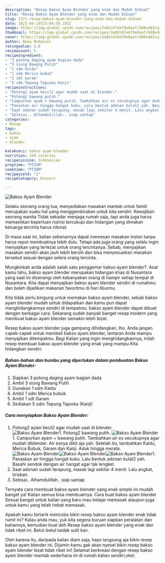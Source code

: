 ```yaml
---
description: "Resep Bakso Ayam Blender yang enak dan Mudah Dibuat"
title: "Resep Bakso Ayam Blender yang enak dan Mudah Dibuat"
slug: 1171-resep-bakso-ayam-blender-yang-enak-dan-mudah-dibuat
date: 2021-04-19T23:04:59.191Z
image: https://img-global.cpcdn.com/recipes/2e82c67ebf9e0aaf/680x482cq70/bakso-ayam-blender-foto-resep-utama.jpg
thumbnail: https://img-global.cpcdn.com/recipes/2e82c67ebf9e0aaf/680x482cq70/bakso-ayam-blender-foto-resep-utama.jpg
cover: https://img-global.cpcdn.com/recipes/2e82c67ebf9e0aaf/680x482cq70/bakso-ayam-blender-foto-resep-utama.jpg
author: Rena McDaniel
ratingvalue: 3.8
reviewcount: 5
recipeingredient:
- "3 potong daging ayam bagian dada"
- "3 siung Bawang Putih"
- "1 sdm Kaldu"
- "1 sdm Merica bubuk"
- "1 sdt Garam"
- "5 sdm Tepung Tapioka Kanji"
recipeinstructions:
- "Potong2 ayam kecil2 agar mudah saat di blender."
- "Potong2 bawang putih."
- "Campurkan ayam + bawang putih. Tambahkan air es secukupnya agar mudah diblender. Air esnya dikit aja yah. Setelah itu, tambahkan Kaldu, Merica Bubuk, Garam dan Kanji. Aduk hingga merata."
- "Panaskan air hingga hangat kuku. Lalu bentuk adonan bulat2 yah. Basahi sendok dengan air hangat agar tak lengket."
- "Saat adonan sudah terapung, masak lagi sekitar 4 menit. Lalu angkat, tiriskan."
- "Selesai.. Alhamdulillah.. siap santap"
categories:
- Resep
tags:
- bakso
- ayam
- blender

katakunci: bakso ayam blender 
nutrition: 150 calories
recipecuisine: Indonesian
preptime: "PT25M"
cooktime: "PT38M"
recipeyield: "1"
recipecategory: Dessert

---
```



![Bakso Ayam Blender](https://img-global.cpcdn.com/recipes/2e82c67ebf9e0aaf/680x482cq70/bakso-ayam-blender-foto-resep-utama.jpg)

Selaku seorang orang tua, menyediakan masakan mantab untuk famili merupakan suatu hal yang menggembirakan untuk kita sendiri. Kewajiban seorang  wanita Tidak sekadar menjaga rumah saja, tapi anda juga harus memastikan keperluan nutrisi tercukupi dan hidangan yang dimakan keluarga tercinta harus nikmat.

Di masa  saat ini, kalian sebenarnya dapat memesan masakan instan tanpa harus repot membuatnya lebih dulu. Tetapi ada juga orang yang selalu ingin menyajikan yang terlezat untuk orang tercintanya. Sebab, menyajikan masakan sendiri akan jauh lebih bersih dan bisa menyesuaikan masakan tersebut sesuai dengan selera orang tercinta. 



Mungkinkah anda adalah salah satu penggemar bakso ayam blender?. Asal kamu tahu, bakso ayam blender merupakan hidangan khas di Nusantara yang saat ini disenangi oleh kebanyakan orang di hampir setiap tempat di Nusantara. Kita dapat menyajikan bakso ayam blender sendiri di rumahmu dan boleh dijadikan makanan favoritmu di hari liburmu.

Kita tidak perlu bingung untuk memakan bakso ayam blender, sebab bakso ayam blender mudah untuk didapatkan dan kamu pun dapat menghidangkannya sendiri di tempatmu. bakso ayam blender dapat dibuat dengan berbagai cara. Sekarang sudah banyak banget resep modern yang membuat bakso ayam blender semakin lebih lezat.

Resep bakso ayam blender juga gampang dihidangkan, lho. Anda jangan capek-capek untuk membeli bakso ayam blender, lantaran Anda mampu menyajikan ditempatmu. Bagi Kalian yang ingin menghidangkannya, inilah resep membuat bakso ayam blender yang enak yang mampu Kita hidangkan sendiri.

<!--inarticleads1-->

##### Bahan-bahan dan bumbu yang diperlukan dalam pembuatan Bakso Ayam Blender:

1. Siapkan 3 potong daging ayam bagian dada
1. Ambil 3 siung Bawang Putih
1. Gunakan 1 sdm Kaldu
1. Ambil 1 sdm Merica bubuk
1. Ambil 1 sdt Garam
1. Sediakan 5 sdm Tepung Tapioka (Kanji)




<!--inarticleads2-->

##### Cara menyiapkan Bakso Ayam Blender:

1. Potong2 ayam kecil2 agar mudah saat di blender.
<img src="https://img-global.cpcdn.com/steps/5fb404b303abbe25/160x128cq70/bakso-ayam-blender-langkah-memasak-1-foto.jpg" alt="Bakso Ayam Blender">1. Potong2 bawang putih.
<img src="https://img-global.cpcdn.com/steps/19ec36000bfb301e/160x128cq70/bakso-ayam-blender-langkah-memasak-2-foto.jpg" alt="Bakso Ayam Blender">1. Campurkan ayam + bawang putih. Tambahkan air es secukupnya agar mudah diblender. Air esnya dikit aja yah. Setelah itu, tambahkan Kaldu, Merica Bubuk, Garam dan Kanji. Aduk hingga merata.
<img src="https://img-global.cpcdn.com/steps/f0f473975b9e55cd/160x128cq70/bakso-ayam-blender-langkah-memasak-3-foto.jpg" alt="Bakso Ayam Blender"><img src="https://img-global.cpcdn.com/steps/7b17d5fa542790b5/160x128cq70/bakso-ayam-blender-langkah-memasak-3-foto.jpg" alt="Bakso Ayam Blender"><img src="https://img-global.cpcdn.com/steps/296b3c8a7e0ee7eb/160x128cq70/bakso-ayam-blender-langkah-memasak-3-foto.jpg" alt="Bakso Ayam Blender">1. Panaskan air hingga hangat kuku. Lalu bentuk adonan bulat2 yah. Basahi sendok dengan air hangat agar tak lengket.
1. Saat adonan sudah terapung, masak lagi sekitar 4 menit. Lalu angkat, tiriskan.
1. Selesai.. Alhamdulillah.. siap santap




Ternyata cara membuat bakso ayam blender yang enak simple ini mudah banget ya! Kalian semua bisa membuatnya. Cara buat bakso ayam blender Sesuai banget untuk kalian yang baru mau belajar memasak ataupun juga untuk kamu yang telah hebat memasak.

Apakah kamu tertarik mencoba bikin resep bakso ayam blender enak tidak rumit ini? Kalau anda mau, yuk kita segera buruan siapkan peralatan dan bahannya, kemudian buat deh Resep bakso ayam blender yang enak dan tidak ribet ini. Betul-betul taidak sulit kan. 

Oleh karena itu, daripada kalian diam saja, hayo langsung aja bikin resep bakso ayam blender ini. Dijamin kamu gak akan nyesel bikin resep bakso ayam blender lezat tidak ribet ini! Selamat berkreasi dengan resep bakso ayam blender mantab sederhana ini di rumah kalian sendiri,oke!.

